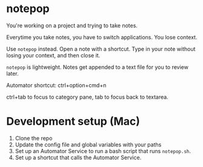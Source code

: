 notepop
===

You're working on a project and trying to take notes. 

Everytime you take notes, you have to switch applications. You lose context.

Use `notepop` instead. Open a note with a shortcut. Type in your note without losing your context, and then close it.

`notepop` is lightweight. Notes get appended to a text file for you to review later. 

Automator shortcut: ctrl+option+cmd+n

ctrl+tab to focus to category pane, tab to focus back to textarea.

# Development setup (Mac)
1. Clone the repo
2. Update the config file and global variables with your paths
3. Set up an Automator Service to run a bash script that runs `notepop.sh`.
4. Set up a shortcut that calls the Automator Service.